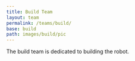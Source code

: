 ```yaml
---
title: Build Team
layout: team
permalink: /teams/build/
base: build
path: images/build/pic
---
```

The build team is dedicated to building the robot.
